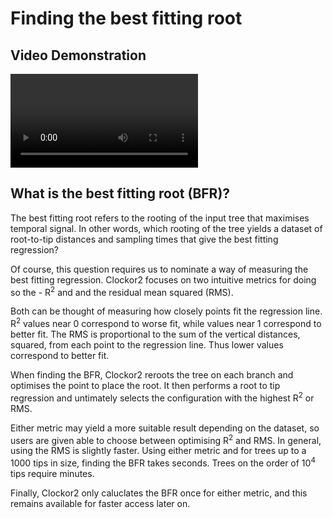 # Finding the best fitting root

## Video Demonstration
![type:video](../videos/bfr.mov)

## What is the best fitting root (BFR)?
The best fitting root refers to the rooting of the input tree that maximises temporal signal. In other words, which rooting of the tree yields a dataset of root-to-tip distances and sampling times that give the best fitting regression?

Of course, this question requires us to nominate a way of measuring the best fitting regression. Clockor2 focuses on two intuitive metrics for doing so the - R<sup>2</sup> and and the residual mean squared (RMS).

Both can be thought of measuring how closely points fit the regression line. R<sup>2</sup> values near 0 correspond to worse fit, while values near 1 correspond to better fit. The RMS is proportional to the sum of the vertical distances, squared, from each point to the regression line. Thus lower values correspond to better fit.

When finding the BFR, Clockor2 reroots the tree on each branch and optimises the point to place the root. It then performs a root to tip regression and untimately selects the configuration with the highest R<sup>2</sup> or RMS.

Either metric may yield a more suitable result depending on the dataset, so users are given able to choose between optimising R<sup>2</sup> and RMS. In general, using the RMS is slightly faster. Using either metric and for trees up to a 1000 tips in size, finding the BFR takes seconds. Trees on the order of 10<sup>4</sup> tips require minutes.

Finally, Clockor2 only caluclates the BFR once for either metric, and this remains available for faster access later on.